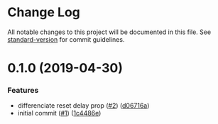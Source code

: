 # Change Log

All notable changes to this project will be documented in this file. See [standard-version](https://github.com/conventional-changelog/standard-version) for commit guidelines.

<a name="0.1.0"></a>
# 0.1.0 (2019-04-30)


### Features

* differenciate reset delay prop ([#2](https://github.com/moxystudio/react-promise-status/issues/2)) ([d06716a](https://github.com/moxystudio/react-promise-status/commit/d06716a))
* initial commit ([#1](https://github.com/moxystudio/react-promise-status/issues/1)) ([1c4486e](https://github.com/moxystudio/react-promise-status/commit/1c4486e))
